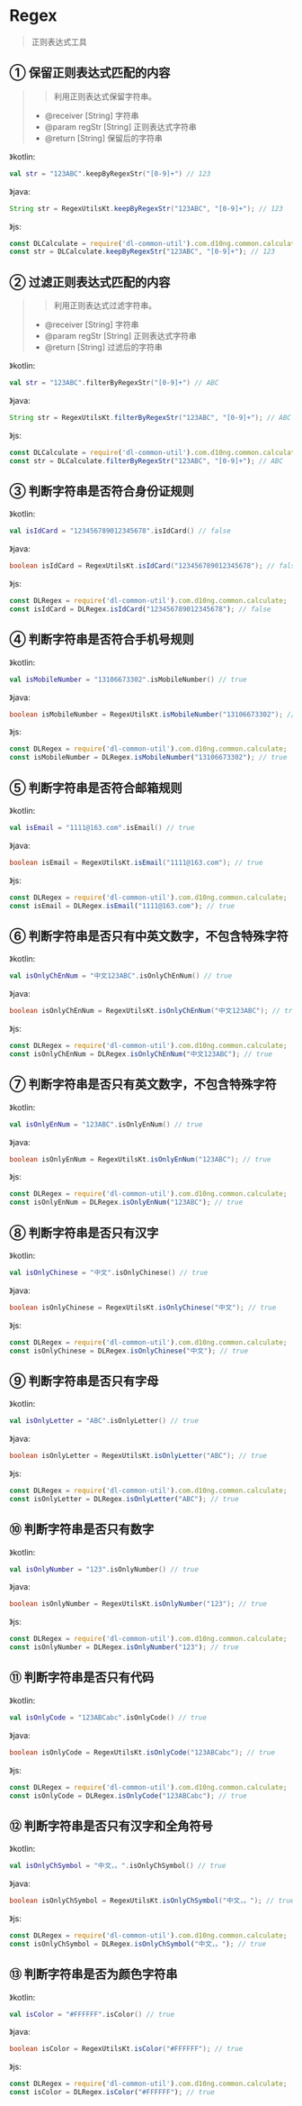 # Regex
> 正则表达式工具

## ① 保留正则表达式匹配的内容
> > 利用正则表达式保留字符串。
> - @receiver [String] 字符串
> - @param regStr [String] 正则表达式字符串
> - @return [String] 保留后的字符串

》kotlin:
```kotlin
val str = "123ABC".keepByRegexStr("[0-9]+") // 123
```
》java:
```java
String str = RegexUtilsKt.keepByRegexStr("123ABC", "[0-9]+"); // 123
```
》js:
```js
const DLCalculate = require('dl-common-util').com.d10ng.common.calculate;
const str = DLCalculate.keepByRegexStr("123ABC", "[0-9]+"); // 123
```

## ② 过滤正则表达式匹配的内容
> > 利用正则表达式过滤字符串。
> - @receiver [String] 字符串
> - @param regStr [String] 正则表达式字符串
> - @return [String] 过滤后的字符串

》kotlin:
```kotlin
val str = "123ABC".filterByRegexStr("[0-9]+") // ABC
```
》java:
```java
String str = RegexUtilsKt.filterByRegexStr("123ABC", "[0-9]+"); // ABC
```
》js:
```js
const DLCalculate = require('dl-common-util').com.d10ng.common.calculate;
const str = DLCalculate.filterByRegexStr("123ABC", "[0-9]+"); // ABC
```

## ③ 判断字符串是否符合身份证规则

》kotlin:
```kotlin
val isIdCard = "123456789012345678".isIdCard() // false
```
》java:
```java
boolean isIdCard = RegexUtilsKt.isIdCard("123456789012345678"); // false
```
》js:
```js
const DLRegex = require('dl-common-util').com.d10ng.common.calculate;
const isIdCard = DLRegex.isIdCard("123456789012345678"); // false
```

## ④ 判断字符串是否符合手机号规则

》kotlin:
```kotlin
val isMobileNumber = "13106673302".isMobileNumber() // true
```
》java:
```java
boolean isMobileNumber = RegexUtilsKt.isMobileNumber("13106673302"); // true
```
》js:
```js
const DLRegex = require('dl-common-util').com.d10ng.common.calculate;
const isMobileNumber = DLRegex.isMobileNumber("13106673302"); // true
```

## ⑤ 判断字符串是否符合邮箱规则

》kotlin:
```kotlin
val isEmail = "1111@163.com".isEmail() // true
```
》java:
```java
boolean isEmail = RegexUtilsKt.isEmail("1111@163.com"); // true
```
》js:
```js
const DLRegex = require('dl-common-util').com.d10ng.common.calculate;
const isEmail = DLRegex.isEmail("1111@163.com"); // true
```

## ⑥ 判断字符串是否只有中英文数字，不包含特殊字符

》kotlin:
```kotlin
val isOnlyChEnNum = "中文123ABC".isOnlyChEnNum() // true
```
》java:
```java
boolean isOnlyChEnNum = RegexUtilsKt.isOnlyChEnNum("中文123ABC"); // true
```
》js:
```js
const DLRegex = require('dl-common-util').com.d10ng.common.calculate;
const isOnlyChEnNum = DLRegex.isOnlyChEnNum("中文123ABC"); // true
```

## ⑦ 判断字符串是否只有英文数字，不包含特殊字符

》kotlin:
```kotlin
val isOnlyEnNum = "123ABC".isOnlyEnNum() // true
```
》java:
```java
boolean isOnlyEnNum = RegexUtilsKt.isOnlyEnNum("123ABC"); // true
```
》js:
```js
const DLRegex = require('dl-common-util').com.d10ng.common.calculate;
const isOnlyEnNum = DLRegex.isOnlyEnNum("123ABC"); // true
```

## ⑧ 判断字符串是否只有汉字

》kotlin:
```kotlin
val isOnlyChinese = "中文".isOnlyChinese() // true
```
》java:
```java
boolean isOnlyChinese = RegexUtilsKt.isOnlyChinese("中文"); // true
```
》js:
```js
const DLRegex = require('dl-common-util').com.d10ng.common.calculate;
const isOnlyChinese = DLRegex.isOnlyChinese("中文"); // true
```

## ⑨ 判断字符串是否只有字母

》kotlin:
```kotlin
val isOnlyLetter = "ABC".isOnlyLetter() // true
```
》java:
```java
boolean isOnlyLetter = RegexUtilsKt.isOnlyLetter("ABC"); // true
```
》js:
```js
const DLRegex = require('dl-common-util').com.d10ng.common.calculate;
const isOnlyLetter = DLRegex.isOnlyLetter("ABC"); // true
```

## ⑩ 判断字符串是否只有数字

》kotlin:
```kotlin
val isOnlyNumber = "123".isOnlyNumber() // true
```
》java:
```java
boolean isOnlyNumber = RegexUtilsKt.isOnlyNumber("123"); // true
```
》js:
```js
const DLRegex = require('dl-common-util').com.d10ng.common.calculate;
const isOnlyNumber = DLRegex.isOnlyNumber("123"); // true
```

## ⑪ 判断字符串是否只有代码

》kotlin:
```kotlin
val isOnlyCode = "123ABCabc".isOnlyCode() // true
```
》java:
```java
boolean isOnlyCode = RegexUtilsKt.isOnlyCode("123ABCabc"); // true
```
》js:
```js
const DLRegex = require('dl-common-util').com.d10ng.common.calculate;
const isOnlyCode = DLRegex.isOnlyCode("123ABCabc"); // true
```

## ⑫ 判断字符串是否只有汉字和全角符号

》kotlin:
```kotlin
val isOnlyChSymbol = "中文，。".isOnlyChSymbol() // true
```
》java:
```java
boolean isOnlyChSymbol = RegexUtilsKt.isOnlyChSymbol("中文，。"); // true
```
》js:
```js
const DLRegex = require('dl-common-util').com.d10ng.common.calculate;
const isOnlyChSymbol = DLRegex.isOnlyChSymbol("中文，。"); // true
```

## ⑬ 判断字符串是否为颜色字符串

》kotlin:
```kotlin
val isColor = "#FFFFFF".isColor() // true
```
》java:
```java
boolean isColor = RegexUtilsKt.isColor("#FFFFFF"); // true
```
》js:
```js
const DLRegex = require('dl-common-util').com.d10ng.common.calculate;
const isColor = DLRegex.isColor("#FFFFFF"); // true
```